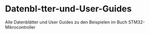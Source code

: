 # Datenbl-tter-und-User-Guides
Alle Datenblätter und User Guides zu den Beispielen im Buch STM32-Mikrocontroller
